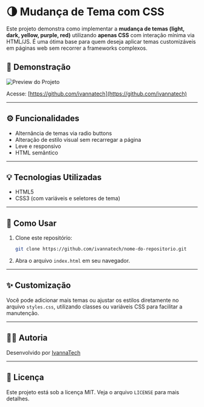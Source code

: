 
# 🌗 Mudança de Tema com CSS

Este projeto demonstra como implementar a **mudança de temas (light, dark, yellow, purple, red)** utilizando **apenas CSS** com interação mínima via HTML/JS. É uma ótima base para quem deseja aplicar temas customizáveis em páginas web sem recorrer a frameworks complexos.

## 🧪 Demonstração

![Preview do Projeto](https://avatars.githubusercontent.com/u/71414590?s=96&v=4)

Acesse: [https://github.com/ivannatech](https://github.com/ivannatech)

---

## ⚙️ Funcionalidades

- Alternância de temas via radio buttons
- Alteração de estilo visual sem recarregar a página
- Leve e responsivo
- HTML semântico

---

## 💡 Tecnologias Utilizadas

- HTML5
- CSS3 (com variáveis e seletores de tema)

---

## 🚀 Como Usar

1. Clone este repositório:
   ```bash
   git clone https://github.com/ivannatech/nome-do-repositorio.git
   ```
2. Abra o arquivo `index.html` em seu navegador.

---

## ✨ Customização

Você pode adicionar mais temas ou ajustar os estilos diretamente no arquivo `styles.css`, utilizando classes ou variáveis CSS para facilitar a manutenção.

---

## 👩‍💻 Autoria

Desenvolvido por [IvannaTech](https://github.com/ivannatech)

---

## 📄 Licença

Este projeto está sob a licença MIT. Veja o arquivo `LICENSE` para mais detalhes.

